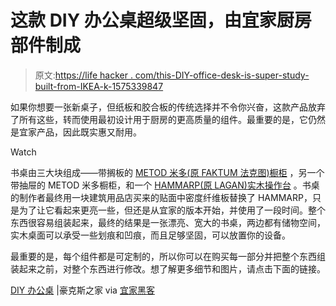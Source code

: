 # 这款 DIY 办公桌超级坚固，由宜家厨房部件制成

> 原文:[https://life hacker . com/this-DIY-office-desk-is-super-study-built-from-IKEA-k-1575339847](https://lifehacker.com/this-diy-office-desk-is-super-sturdy-built-from-ikea-k-1575339847)

如果你想要一张新桌子，但纸板和胶合板的传统选择并不令你兴奋，这款产品放弃了所有这些，转而使用最初设计用于厨房的更高质量的组件。最重要的是，它仍然是宜家产品，因此既实惠又耐用。

Watch

书桌由三大块组成——带搁板的 [METOD 米多(原 FAKTUM 法克图)橱柜](http://www.ikea.com/eg/en/catalog/categories/departments/kitchen/23598/) ，另一个带抽屉的 METOD 米多橱柜，和一个 [HAMMARP(原 LAGAN)实木操作台](http://www.ikea.com/gb/en/catalog/products/70273799/) 。书桌的制作者最终用一块建筑用品店买来的贴面中密度纤维板替换了 HAMMARP，只是为了让它看起来更亮一些，但还是从宜家的版本开始，并使用了一段时间。整个东西很容易组装起来，最终的结果是一张漂亮、宽大的书桌，两边都有储物空间，实木桌面可以承受一些划痕和凹痕，而且足够坚固，可以放置你的设备。

最重要的是，每个组件都是可定制的，所以你可以在购买每一部分并把整个东西组装起来之前，对整个东西进行修改。想了解更多细节和图片，请点击下面的链接。

[DIY 办公桌](http://www.houseofhawkes.net/diy-office-desk/) |豪克斯之家 via [宜家黑客](http://www.ikeahackers.net/2014/04/diy-office-desk-made-from-ikea-kitchen-components.html)